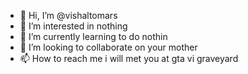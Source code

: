 - 👋 Hi, I’m @vishaltomars
- 👀 I’m interested in nothing 
- 🌱 I’m currently learning to do nothin 
- 💞️ I’m looking to collaborate on your mother 
- 📫 How to reach me i will met you at gta vi graveyard

<!---
vishaltomars/vishaltomars is a ✨ special ✨ repository because its `README.md` (this file) appears on your GitHub profile.
You can click the Preview link to take a look at your changes.
--->
